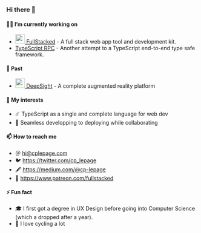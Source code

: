 ### Hi there 👋

#### 👨‍💻 I’m currently working on 

- <a href="https://github.com/cplepage/fullstacked">
  <img src="https://fullstacked.org/static/favicon.png" height="25" />
  FullStacked</a> - A full stack web app tool and development kit.
- <a href="https://github.com/cplepage/typescript-rpc">
  TypeScript RPC</a> - Another attempt to a TypeScript end-to-end type safe framework.

#### 📜 Past

- <a href="https://www.deepsight.ca/">
  <img src="https://www.deepsight.ca/menu-cropped-favicon-150x150.png" height="25" />
  DeepSight</a> - A complete augmented reality platform

#### 🤔 My interests

- ☄️ TypeScript as a single and complete language for web dev
- 🚀 Seamless developping to deploying while collaborating

#### 📫 How to reach me

- ＠ hi@cplepage.com
- 🐦 https://twitter.com/cp_lepage
- 🖋 https://medium.com/@cp-lepage
- 🤝 https://www.patreon.com/fullstacked

#### ⚡ Fun fact

- 🎓 I first got a degree in UX Design before going into Computer Science (which a dropped after a year).
- 🚴 I love cycling a lot
